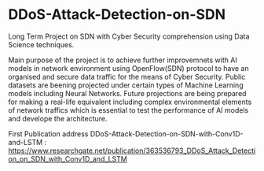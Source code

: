 # DDoS-Attack-Detection-on-SDN
Long Term Project on SDN with Cyber Security comprehension using Data Science techniques.

Main purpose of the project is to achieve further improvemnets with AI models in network environment using OpenFlow(SDN) protocol to have an organised and secure data traffic for the means of Cyber Security. Public datasets are beening projected under certain types of Machine Learning models including Neural Networks. Future projections are being prepared for making a real-life equivalent including complex environmental elements of network traffics which is essential to test the performance of AI models and develope the architecture. 

First Publication address DDoS-Attack-Detection-on-SDN-with-Conv1D-and-LSTM : https://www.researchgate.net/publication/363536793_DDoS_Attack_Detection_on_SDN_with_Conv1D_and_LSTM
